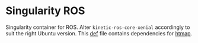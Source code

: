 # Singularity ROS

Singularity container for ROS. Alter `kinetic-ros-core-xenial` accordingly to suit the right Ubuntu version.
This [def](ros.def) file contains dependencies for [htmap](https://github.com/emiliofidalgo/htmap).
